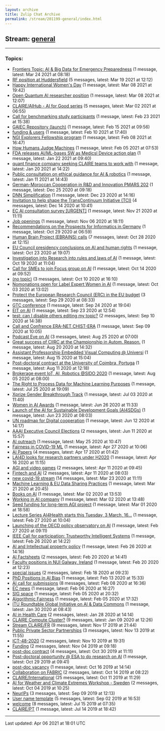 ```yaml
---
layout: archive
title: Zulip Chat Archive
permalink: /stream/201199-general/index.html
---
```


## Stream: [general](https://claire4ai.github.io/archive/stream/201199-general/index.html)
---

### Topics:

* [Frontiers Topic: AI & Big Data for Emergency Preparedness](topic/Frontiers.20Topic.3A.20AI.20.26.20Big.20Data.20for.20Emergency.20Preparedness.html) (1 message, latest: Mar 24 2021 at 08:18)
* [RF position at Huddersfield](topic/RF.20position.20at.20Huddersfield.html) (5 messages, latest: Mar 19 2021 at 12:12)
* [Happy International Women's Day](topic/Happy.20International.20Women's.20Day.html) (1 message, latest: Mar 08 2021 at 19:42)
* [Open Quantum AI researcher position](topic/Open.20Quantum.20AI.20researcher.20position.html) (1 message, latest: Mar 08 2021 at 12:07)
* [CLAIRE/AIHub - AI for Good series](topic/CLAIRE.2FAIHub.20-.20AI.20for.20Good.20series.html) (5 messages, latest: Mar 02 2021 at 06:55)
* [Call for benchmarking study participants](topic/Call.20for.20benchmarking.20study.20participants.html) (1 message, latest: Feb 23 2021 at 15:38)
* [GAIEC Repository (launch)](topic/GAIEC.20Repository.20(launch).html) (1 message, latest: Feb 15 2021 at 09:56)
* [funding & users](topic/funding.20.26.20users.html) (1 message, latest: Feb 10 2021 at 17:40)
* [NGI Explorers Fellowship program](topic/NGI.20Explorers.20Fellowship.20program.html) (1 message, latest: Feb 08 2021 at 16:47)
* [How Humans Judge Machines](topic/How.20Humans.20Judge.20Machines.html) (1 message, latest: Feb 05 2021 at 07:53)
* [FDA releases AI/ML-bases SW as Medicsl Device action plan](topic/FDA.20releases.20AI.2FML-bases.20SW.20as.20Medicsl.20Device.20action.20plan.html) (1 message, latest: Jan 22 2021 at 09:40)
* [quant finance company seeking CLAIRE teams to work with](topic/quant.20finance.20company.20seeking.20CLAIRE.20teams.20to.20work.20with.html) (1 message, latest: Jan 20 2021 at 14:22)
* [Public consultation on ethical guidance for AI & robotics](topic/Public.20consultation.20on.20ethical.20guidance.20for.20AI.20.26.20robotics.html) (1 message, latest: Jan 11 2021 at 14:43)
* [German-Moroccan Cooperation in R&D and Innovation PMARS 202](topic/German-Moroccan.20Cooperation.20in.20R.26D.20and.20Innovation.20PMARS.20202.html) (1 message, latest: Dec 25 2020 at 09:18)
* [DNN Simplification](topic/DNN.20Simplification.html) (1 message, latest: Dec 23 2020 at 14:16)
* [Invitation to help shape the TransContinuum Initiative (TCI)](topic/Invitation.20to.20help.20shape.20the.20TransContinuum.20Initiative.20(TCI).html) (4 messages, latest: Dec 14 2020 at 10:41)
* [EC AI consultation survey \[URGENT\]](topic/EC.20AI.20consultation.20survey.20.5BURGENT.5D.html) (1 message, latest: Nov 21 2020 at 11:11)
* [Job openings](topic/Job.20openings.html) (1 message, latest: Nov 06 2020 at 18:11)
* [Recommendations on the Prospects for Informatics in Germany](topic/Recommendations.20on.20the.20Prospects.20for.20Informatics.20in.20Germany.html) (1 message, latest: Oct 29 2020 at 06:59)
* [Human Brain Project (EBRAINS) calls](topic/Human.20Brain.20Project.20(EBRAINS).20calls.html) (7 messages, latest: Oct 28 2020 at 12:15)
* [EU Council presidency conclusions on AI and human rights](topic/EU.20Council.20presidency.20conclusions.20on.20AI.20and.20human.20rights.html) (1 message, latest: Oct 23 2020 at 19:07)
* [Investigation into Research into rules and laws of AI](topic/Investigation.20into.20Research.20into.20rules.20and.20laws.20of.20AI.html) (1 message, latest: Oct 19 2020 at 11:04)
* [Call for SMEs to join Focus group on AI](topic/Call.20for.20SMEs.20to.20join.20Focus.20group.20on.20AI.html) (1 message, latest: Oct 14 2020 at 09:52)
* [(no topic)](topic/(no.20topic).html) (3 messages, latest: Oct 10 2020 at 16:10)
* [Nomonations open for Label Expert Women in AI](topic/Nomonations.20open.20for.20Label.20Expert.20Women.20in.20AI.html) (1 message, latest: Oct 03 2020 at 13:02)
* [Protect the European Research Council (ERC) in the EU budget](topic/Protect.20the.20European.20Research.20Council.20(ERC).20in.20the.20EU.20budget.html) (3 messages, latest: Sep 29 2020 at 08:33)
* [GTC conference](topic/GTC.20conference.html) (1 message, latest: Sep 24 2020 at 19:04)
* [EIT on AI](topic/EIT.20on.20AI.html) (1 message, latest: Sep 23 2020 at 12:54)
* [test: can I disable others editing my topic?](topic/test.3A.20can.20I.20disable.20others.20editing.20my.20topic.3F.html) (2 messages, latest: Sep 10 2020 at 14:38)
* [Call and Confrence ERA-NET CHIST-ERA](topic/Call.20and.20Confrence.20ERA-NET.20CHIST-ERA.html) (1 message, latest: Sep 09 2020 at 10:05)
* [Podcast Eye on AI](topic/Podcast.20Eye.20on.20AI.html) (3 messages, latest: Aug 25 2020 at 07:00)
* [Great success of CIIRC at the Championship in Autom. Reason.](topic/Great.20success.20of.20CIIRC.20at.20the.20Championship.20in.20Autom.2E.20Reason.2E.html) (1 message, latest: Aug 20 2020 at 14:32)
* [Assistant Professorship Embedded Visual Computing @ Universi](topic/Assistant.20Professorship.20Embedded.20Visual.20Computing.20.40.20Universi.html) (1 message, latest: Aug 15 2020 at 15:04)
* [Post-doctoral contract at the University of Coimbra, Portuga](topic/Post-doctoral.20contract.20at.20the.20University.20of.20Coimbra.2C.20Portuga.html) (1 message, latest: Aug 11 2020 at 12:18)
* [Brokerage event IoT, AI, Robotics @SIDO 2020](topic/Brokerage.20event.20IoT.2C.20AI.2C.20Robotics.20.40SIDO.202020.html) (1 message, latest: Aug 05 2020 at 08:00)
* [The Right to Process Data for Machine Learning Purposes](topic/The.20Right.20to.20Process.20Data.20for.20Machine.20Learning.20Purposes.html) (1 message, latest: Jul 25 2020 at 19:09)
* [Xprize Gender Breakthrough Track](topic/Xprize.20Gender.20Breakthrough.20Track.html) (1 message, latest: Jul 03 2020 at 11:40)
* [Women in AI Awards](topic/Women.20in.20AI.20Awards.html) (1 message, latest: Jun 26 2020 at 11:33)
* [Launch of the AI for Sustainable Development Goals (AI4SDGs)](topic/Launch.20of.20the.20AI.20for.20Sustainable.20Development.20Goals.20(AI4SDGs).html) (1 message, latest: Jun 23 2020 at 08:03)
* [UN roadmap for Digital cooperation](topic/UN.20roadmap.20for.20Digital.20cooperation.html) (1 message, latest: Jun 12 2020 at 14:17)
* [AAAI Executive Council Elections](topic/AAAI.20Executive.20Council.20Elections.html) (2 messages, latest: Jun 11 2020 at 15:57)
* [AI outreach](topic/AI.20outreach.html) (1 message, latest: May 25 2020 at 10:47)
* [Fairness in COVID-19 ML](topic/Fairness.20in.20COVID-19.20ML.html) (1 message, latest: Apr 27 2020 at 10:06)
* [AI Papers](topic/AI.20Papers.html) (4 messages, latest: Apr 17 2020 at 01:42)
* [LAI4D looks for research partners under H2020](topic/LAI4D.20looks.20for.20research.20partners.20under.20H2020.html) (1 message, latest: Apr 16 2020 at 11:15)
* [AGI and video games](topic/AGI.20and.20video.20games.html) (2 messages, latest: Apr 11 2020 at 09:45)
* [Fintech and AI](topic/Fintech.20and.20AI.html) (2 messages, latest: Apr 11 2020 at 08:03)
* [new covid-19 stream](topic/new.20covid-19.20stream.html) (14 messages, latest: Mar 23 2020 at 11:11)
* [Machine Learning & EU Data Sharing Practices](topic/Machine.20Learning.20.26.20EU.20Data.20Sharing.20Practices.html) (1 message, latest: Mar 21 2020 at 20:45)
* [Books on AI](topic/Books.20on.20AI.html) (1 message, latest: Mar 02 2020 at 13:53)
* [Working in AI company](topic/Working.20in.20AI.20company.html) (1 message, latest: Mar 02 2020 at 13:48)
* [Seed funding for long-term AGI project](topic/Seed.20funding.20for.20long-term.20AGI.20project.html) (1 message, latest: Mar 01 2020 at 18:58)
* [Lecture Series AI4Health starts this Tuesday, 3 March, 16...](topic/Lecture.20Series.20AI4Health.20starts.20this.20Tuesday.2C.203.20March.2C.2016.2E.2E.2E.html) (1 message, latest: Feb 27 2020 at 10:04)
* [Launching of the OECD policy observatory on AI](topic/Launching.20of.20the.20OECD.20policy.20observatory.20on.20AI.html) (1 message, latest: Feb 27 2020 at 09:11)
* [IEEE Call for participation: Trustworthy Intelligent Systems](topic/IEEE.20Call.20for.20participation.3A.20Trustworthy.20Intelligent.20Systems.html) (1 message, latest: Feb 26 2020 at 14:22)
* [AI and Intellectual property policy](topic/AI.20and.20Intellectual.20property.20policy.html) (1 message, latest: Feb 26 2020 at 14:16)
* [AI Factsheets](topic/AI.20Factsheets.html) (2 messages, latest: Feb 20 2020 at 14:41)
* [Faculty positions in NUI Galway, Ireland](topic/Faculty.20positions.20in.20NUI.20Galway.2C.20Ireland.html) (1 message, latest: Feb 20 2020 at 12:23)
* [special issues](topic/special.20issues.html) (2 messages, latest: Feb 18 2020 at 09:23)
* [PhD Positions in AI Bias](topic/PhD.20Positions.20in.20AI.20Bias.html) (1 message, latest: Feb 13 2020 at 15:33)
* [AI call for submissions](topic/AI.20call.20for.20submissions.html) (8 messages, latest: Feb 08 2020 at 16:36)
* [EC news](topic/EC.20news.html) (1 message, latest: Feb 06 2020 at 16:27)
* [SIG space](topic/SIG.20space.html) (1 message, latest: Feb 05 2020 at 20:32)
* [Algorithmic Fairness](topic/Algorithmic.20Fairness.html) (1 message, latest: Feb 05 2020 at 17:32)
* [ITU Roundtable Global Initiative on AI & Data Commons](topic/ITU.20Roundtable.20Global.20Initiative.20on.20AI.20.26.20Data.20Commons.html) (1 message, latest: Jan 30 2020 at 08:43)
* [AI in Health Care](topic/AI.20in.20Health.20Care.html) (2 messages, latest: Jan 28 2020 at 14:14)
* [CLAIRE Compute Cluster?](topic/CLAIRE.20Compute.20Cluster.3F.html) (9 messages, latest: Jan 09 2020 at 12:26)
* [Stream CLAIRE/FR](topic/Stream.20CLAIRE.2FFR.html) (9 messages, latest: Nov 17 2019 at 21:44)
* [Public Private Sector Partnerships](topic/Public.20Private.20Sector.20Partnerships.html) (3 messages, latest: Nov 13 2019 at 11:55)
* [ICT-48-2020](topic/ICT-48-2020.html) (2 messages, latest: Nov 10 2019 at 19:31)
* [Funding](topic/Funding.html) (2 messages, latest: Nov 04 2019 at 09:18)
* [post-doc contract](topic/post-doc.20contract.html) (4 messages, latest: Oct 30 2019 at 11:11)
* [Post-doctoral opportunity @ ESA to do research  on AI](topic/Post-doctoral.20opportunity.20.40.20ESA.20to.20do.20research.20.20on.20AI.html) (1 message, latest: Oct 29 2019 at 09:41)
* [post-doc vacancy](topic/post-doc.20vacancy.html) (1 message, latest: Oct 16 2019 at 14:14)
* [Collaboration on FABRIC](topic/Collaboration.20on.20FABRIC.html) (2 messages, latest: Oct 14 2019 at 08:22)
* [CLAIRE/International](topic/CLAIRE.2FInternational.html) (25 messages, latest: Oct 11 2019 at 11:29)
* [AI for Weather and Climate Extremes Workshop - Sweden](topic/AI.20for.20Weather.20and.20Climate.20Extremes.20Workshop.20-.20Sweden.html) (2 messages, latest: Oct 04 2019 at 10:25)
* [NeurIPs](topic/NeurIPs.html) (3 messages, latest: Sep 09 2019 at 12:13)
* [User name template](topic/User.20name.20template.html) (5 messages, latest: Sep 02 2019 at 16:53)
* [welcome](topic/welcome.html) (8 messages, latest: Jul 15 2019 at 07:35)
* [CLAIRE/PT](topic/CLAIRE.2FPT.html) (1 message, latest: Jul 14 2019 at 18:42)

<hr><p>Last updated: Apr 06 2021 at 18:01 UTC</p>